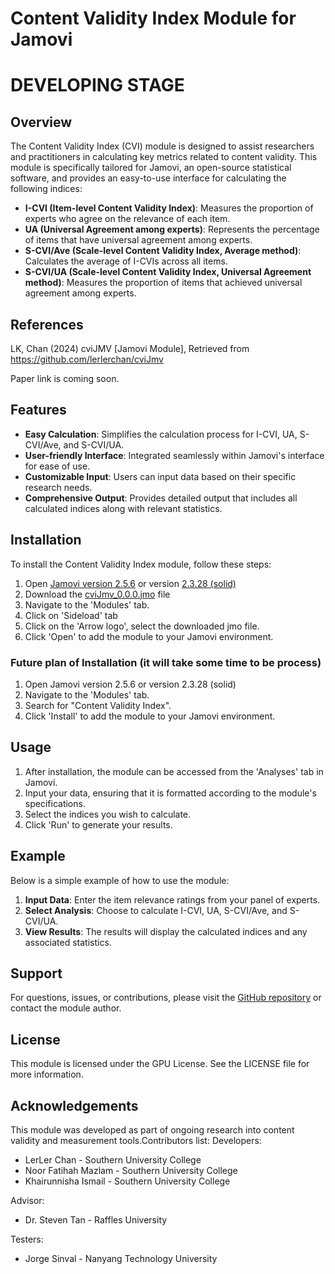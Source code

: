 # Content Validity Index Module for Jamovi
# DEVELOPING STAGE

## Overview

The Content Validity Index (CVI) module is designed to assist researchers and practitioners in calculating key metrics related to content validity. This module is specifically tailored for Jamovi, an open-source statistical software, and provides an easy-to-use interface for calculating the following indices:

- **I-CVI (Item-level Content Validity Index)**: Measures the proportion of experts who agree on the relevance of each item.
- **UA (Universal Agreement among experts)**: Represents the percentage of items that have universal agreement among experts.
- **S-CVI/Ave (Scale-level Content Validity Index, Average method)**: Calculates the average of I-CVIs across all items.
- **S-CVI/UA (Scale-level Content Validity Index, Universal Agreement method)**: Measures the proportion of items that achieved universal agreement among experts.

## References

LK, Chan (2024) cviJMV [Jamovi Module], Retrieved from
https://github.com/lerlerchan/cviJmv

Paper link is coming soon.

## Features

- **Easy Calculation**: Simplifies the calculation process for I-CVI, UA, S-CVI/Ave, and S-CVI/UA.
- **User-friendly Interface**: Integrated seamlessly within Jamovi's interface for ease of use.
- **Customizable Input**: Users can input data based on their specific research needs.
- **Comprehensive Output**: Provides detailed output that includes all calculated indices along with relevant statistics.

## Installation

To install the Content Validity Index module, follow these steps:

1. Open [Jamovi version 2.5.6](https://www.jamovi.org/downloads/jamovi-2.5.6.0-win-x64.exe) or version [2.3.28 (solid)](https://www.jamovi.org/downloads/jamovi-2.3.28.0-win64.exe)
2. Download the [cviJmv_0.0.0.jmo](https://github.com/lerlerchan/cviJmv/blob/main/cviJmv_0.0.0.jmo) file 
3. Navigate to the 'Modules' tab.
4. Click on 'Sideload' tab
5. Click on the 'Arrow logo', select the downloaded jmo file.
6. Click 'Open' to add the module to your Jamovi environment.
   
### Future plan of Installation (it will take some time to be process)
1. Open Jamovi version 2.5.6 or version 2.3.28 (solid)
2. Navigate to the 'Modules' tab.
3. Search for "Content Validity Index".
4. Click 'Install' to add the module to your Jamovi environment.

## Usage

1. After installation, the module can be accessed from the 'Analyses' tab in Jamovi.
2. Input your data, ensuring that it is formatted according to the module's specifications.
3. Select the indices you wish to calculate.
4. Click 'Run' to generate your results.

## Example

Below is a simple example of how to use the module:

1. **Input Data**: Enter the item relevance ratings from your panel of experts.
2. **Select Analysis**: Choose to calculate I-CVI, UA, S-CVI/Ave, and S-CVI/UA.
3. **View Results**: The results will display the calculated indices and any associated statistics.

## Support

For questions, issues, or contributions, please visit the [GitHub repository](https://github.com/lerlerchan/cmiJmv) or contact the module author.

## License

This module is licensed under the GPU License. See the LICENSE file for more information.

## Acknowledgements

This module was developed  as part of ongoing research into content validity and measurement tools.Contributors list:
Developers:
- LerLer Chan - Southern University College
- Noor Fatihah Mazlam - Southern University College
- Khairunnisha Ismail - Southern University College

Advisor:
- Dr. Steven Tan - Raffles University

Testers:
- Jorge Sinval - Nanyang Technology University
